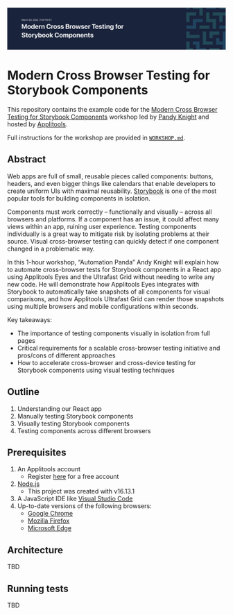 ![Cross Browser Testing for Storybook Components](images/cbt-storybook-banner.png)

# Modern Cross Browser Testing for Storybook Components

This repository contains the example code for the
[Modern Cross Browser Testing for Storybook Components](http://applitools.info/vbm) workshop
led by [Pandy Knight](https://twitter.com/AutomationPanda)
and hosted by [Applitools](https://applitools.com/).

Full instructions for the workshop are provided in [`WORKSHOP.md`](WORKSHOP.md).


## Abstract

Web apps are full of small, reusable pieces called components: buttons, headers, and even bigger things like calendars that enable developers to create uniform UIs with maximal reusability. [Storybook](https://storybook.js.org/) is one of the most popular tools for building components in isolation.

Components must work correctly – functionally and visually – across all browsers and platforms. If a component has an issue, it could affect many views within an app, ruining user experience. Testing components individually is a great way to mitigate risk by isolating problems at their source. Visual cross-browser testing can quickly detect if one component changed in a problematic way.

In this 1-hour workshop, “Automation Panda” Andy Knight will explain how to automate cross-browser tests for Storybook components in a React app using Applitools Eyes and the Ultrafast Grid without needing to write any new code. He will demonstrate how Applitools Eyes integrates with Storybook to automatically take snapshots of all components for visual comparisons, and how Applitools Ultrafast Grid can render those snapshots using multiple browsers and mobile configurations within seconds.

Key takeaways:

* The importance of testing components visually in isolation from full pages
* Critical requirements for a scalable cross-browser testing initiative and pros/cons of different approaches
* How to accelerate cross-browser and cross-device testing for Storybook components using visual testing techniques


## Outline

1. Understanding our React app
2. Manually testing Storybook components
3. Visually testing Storybook components
4. Testing components across different browsers


## Prerequisites

1. An Applitools account
   * Register [here](https://auth.applitools.com/users/register) for a free account
2. [Node.js](https://nodejs.org/en/)
   * This project was created with v16.13.1
3. A JavaScript IDE like [Visual Studio Code](https://code.visualstudio.com/docs/languages/javascript)
4. Up-to-date versions of the following browsers:
   * [Google Chrome](https://www.google.com/chrome/)
   * [Mozilla Firefox](https://www.mozilla.org/en-US/firefox/new/)
   * [Microsoft Edge](https://www.microsoft.com/en-us/edge)


## Architecture

TBD


## Running tests

TBD
